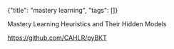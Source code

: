 {"title": "mastery learning", "tags": []}

Mastery Learning Heuristics and Their Hidden Models

https://github.com/CAHLR/pyBKT

